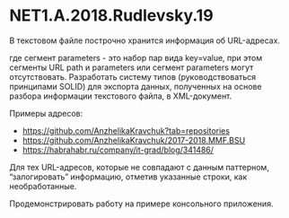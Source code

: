 # NET1.A.2018.Rudlevsky.19

В текстовом файле построчно хранится информация об URL-адресах.

где сегмент parameters - это набор пар вида key=value, при этом сегменты URL path и parameters или сегмент parameters могут отсутствовать. Разработать систему типов (руководствоваться принципами SOLID) для экспорта данных, полученных на основе разбора информации текстового файла, в XML-документ.

Примеры адресов:

- https://github.com/AnzhelikaKravchuk?tab=repositories
- https://github.com/AnzhelikaKravchuk/2017-2018.MMF.BSU
- https://habrahabr.ru/company/it-grad/blog/341486/

Для тех URL-адресов, которые не совпадают с данным паттерном, “залогировать” информацию, отметив указанные строки, как необработанные.

Продемонстрировать работу на примере консольного приложения.